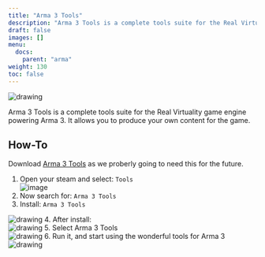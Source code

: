 ```yaml
---
title: "Arma 3 Tools"
description: "Arma 3 Tools is a complete tools suite for the Real Virtuality game engine powering Arma 3. It allows you to produce your own content for the game."
draft: false
images: []
menu:
  docs:
    parent: "arma"
weight: 130
toc: false
---
```


<img src="/images/1/arma3tools.jpeg" alt="drawing"/>

Arma 3 Tools is a complete tools suite for the Real Virtuality game engine powering Arma 3. It allows you to produce your own content for the game.

## How-To

Download [Arma 3 Tools](https://store.steampowered.com/app/233800/Arma_3_Tools/?curator_clanid=4777282) as we proberly going to need this for the future.

1.  Open your steam and select: `Tools`<br>
  ![image](/images/arma-3-tools.png)
2.  Now search for: `Arma 3 Tools`
3.  Install: `Arma 3 Tools`
  <img src="/images/1/install.png" alt="drawing"/>
4.  After install:<br>
  <img src="/images/1/arma-3-tools-a.png" alt="drawing"/>
5.  Select Arma 3 Tools<br>
  <img src="/images/1/launch.png" alt="drawing"/>
6.  Run it, and start using the wonderful tools for Arma 3<br>
  <img src="/images/1/arma-3-tools.png" alt="drawing"/>

